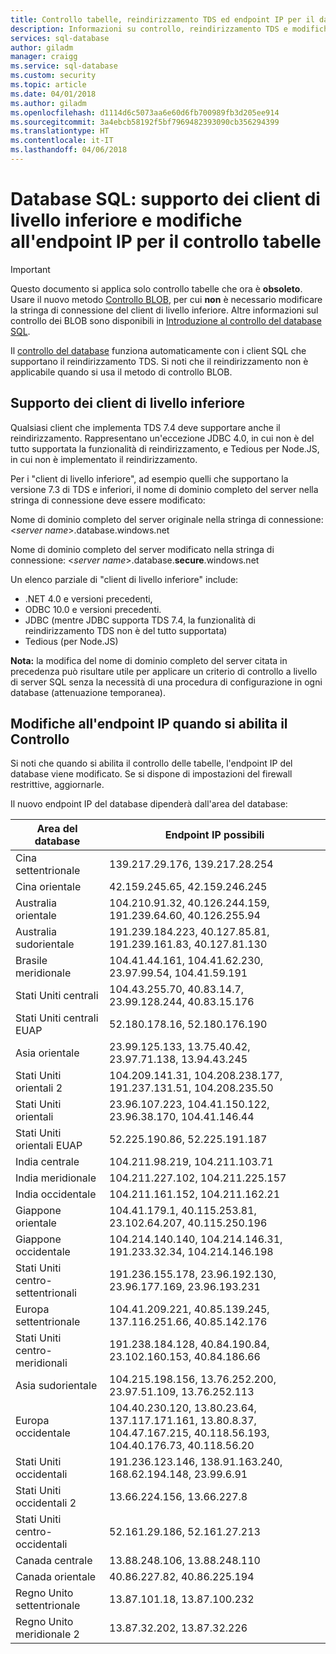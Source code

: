 ```yaml
---
title: Controllo tabelle, reindirizzamento TDS ed endpoint IP per il database SQL di Azure | Microsoft Docs
description: Informazioni su controllo, reindirizzamento TDS e modifiche apportate all'endpoint IP quando si implementa il controllo delle tabelle in un database SQL di Azure.
services: sql-database
author: giladm
manager: craigg
ms.service: sql-database
ms.custom: security
ms.topic: article
ms.date: 04/01/2018
ms.author: giladm
ms.openlocfilehash: d1114d6c5073aa6e60d6fb700989fb3d205ee914
ms.sourcegitcommit: 3a4ebcb58192f5bf7969482393090cb356294399
ms.translationtype: HT
ms.contentlocale: it-IT
ms.lasthandoff: 04/06/2018
---
```

# <a name="sql-database----downlevel-clients-support-and-ip-endpoint-changes-for-table-auditing"></a>Database SQL: supporto dei client di livello inferiore e modifiche all'endpoint IP per il controllo tabelle

> [!IMPORTANT]
> Questo documento si applica solo controllo tabelle che ora è **obsoleto**.<br>
> Usare il nuovo metodo [Controllo BLOB](sql-database-auditing.md), per cui **non** è necessario modificare la stringa di connessione del client di livello inferiore. Altre informazioni sul controllo dei BLOB sono disponibili in [Introduzione al controllo del database SQL](sql-database-auditing.md).

Il [controllo del database](sql-database-auditing.md) funziona automaticamente con i client SQL che supportano il reindirizzamento TDS. Si noti che il reindirizzamento non è applicabile quando si usa il metodo di controllo BLOB.

## <a id="subheading-1"></a>Supporto dei client di livello inferiore
Qualsiasi client che implementa TDS 7.4 deve supportare anche il reindirizzamento. Rappresentano un'eccezione JDBC 4.0, in cui non è del tutto supportata la funzionalità di reindirizzamento, e Tedious per Node.JS, in cui non è implementato il reindirizzamento.

Per i "client di livello inferiore", ad esempio quelli che supportano la versione 7.3 di TDS e inferiori, il nome di dominio completo del server nella stringa di connessione deve essere modificato:

Nome di dominio completo del server originale nella stringa di connessione: <*server name*>.database.windows.net

Nome di dominio completo del server modificato nella stringa di connessione: <*server name*>.database.**secure**.windows.net

Un elenco parziale di "client di livello inferiore" include:

* .NET 4.0 e versioni precedenti,
* ODBC 10.0 e versioni precedenti.
* JDBC (mentre JDBC supporta TDS 7.4, la funzionalità di reindirizzamento TDS non è del tutto supportata)
* Tedious (per Node.JS)

**Nota:** la modifica del nome di dominio completo del server citata in precedenza può risultare utile per applicare un criterio di controllo a livello di server SQL senza la necessità di una procedura di configurazione in ogni database (attenuazione temporanea).

## <a id="subheading-2"></a>Modifiche all'endpoint IP quando si abilita il Controllo
Si noti che quando si abilita il controllo delle tabelle, l'endpoint IP del database viene modificato. Se si dispone di impostazioni del firewall restrittive, aggiornarle.

Il nuovo endpoint IP del database dipenderà dall'area del database:

| Area del database | Endpoint IP possibili |
| --- | --- |
| Cina settentrionale |139.217.29.176, 139.217.28.254 |
| Cina orientale |42.159.245.65, 42.159.246.245 |
| Australia orientale |104.210.91.32, 40.126.244.159, 191.239.64.60, 40.126.255.94 |
| Australia sudorientale |191.239.184.223, 40.127.85.81, 191.239.161.83, 40.127.81.130 |
| Brasile meridionale |104.41.44.161, 104.41.62.230, 23.97.99.54, 104.41.59.191 |
| Stati Uniti centrali |104.43.255.70, 40.83.14.7, 23.99.128.244, 40.83.15.176 |
| Stati Uniti centrali EUAP |52.180.178.16, 52.180.176.190 |
| Asia orientale |23.99.125.133, 13.75.40.42, 23.97.71.138, 13.94.43.245 |
| Stati Uniti orientali 2 |104.209.141.31, 104.208.238.177, 191.237.131.51, 104.208.235.50 |
| Stati Uniti orientali |23.96.107.223, 104.41.150.122, 23.96.38.170, 104.41.146.44 |
| Stati Uniti orientali EUAP |52.225.190.86, 52.225.191.187 |
| India centrale |104.211.98.219, 104.211.103.71 |
| India meridionale |104.211.227.102, 104.211.225.157 |
| India occidentale |104.211.161.152, 104.211.162.21 |
| Giappone orientale |104.41.179.1, 40.115.253.81, 23.102.64.207, 40.115.250.196 |
| Giappone occidentale |104.214.140.140, 104.214.146.31, 191.233.32.34, 104.214.146.198 |
| Stati Uniti centro-settentrionali |191.236.155.178, 23.96.192.130, 23.96.177.169, 23.96.193.231 |
| Europa settentrionale |104.41.209.221, 40.85.139.245, 137.116.251.66, 40.85.142.176 |
| Stati Uniti centro-meridionali |191.238.184.128, 40.84.190.84, 23.102.160.153, 40.84.186.66 |
| Asia sudorientale |104.215.198.156, 13.76.252.200, 23.97.51.109, 13.76.252.113 |
| Europa occidentale |104.40.230.120, 13.80.23.64, 137.117.171.161, 13.80.8.37, 104.47.167.215, 40.118.56.193, 104.40.176.73, 40.118.56.20 |
| Stati Uniti occidentali |191.236.123.146, 138.91.163.240, 168.62.194.148, 23.99.6.91 |
| Stati Uniti occidentali 2 |13.66.224.156, 13.66.227.8 |
| Stati Uniti centro-occidentali |52.161.29.186, 52.161.27.213 |
| Canada centrale |13.88.248.106, 13.88.248.110 |
| Canada orientale |40.86.227.82, 40.86.225.194 |
| Regno Unito settentrionale |13.87.101.18, 13.87.100.232 |
| Regno Unito meridionale 2 |13.87.32.202, 13.87.32.226 |
